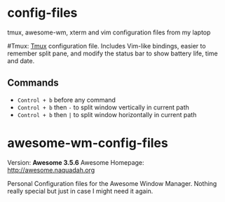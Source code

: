 # config-files
tmux, awesome-wm, xterm and vim configuration files from my laptop


#Tmux:
[Tmux](http://tmux.sourceforge.net/) configuration file. Includes Vim-like bindings, easier to remember split pane,  and modify the status bar to show battery life, time and date. 

Commands
--------

* `Control + b` before any command
* `Control + b` then `-` to split window vertically in current path
* `Control + b` then `|` to split window horizontally in current path

# awesome-wm-config-files
Version: **Awesome 3.5.6** Awesome Homepage: http://awesome.naquadah.org

Personal Configuration files for the Awesome Window Manager. Nothing really special but just in case I might need it again. 
